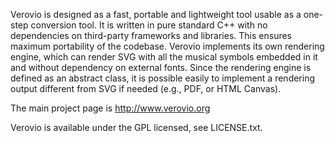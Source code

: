 Verovio is designed as a fast, portable and lightweight tool usable as a one-step conversion tool. It is written in pure standard C++ with no dependencies on third-party frameworks and libraries. This ensures maximum portability of the codebase. Verovio implements its own rendering engine, which can render SVG with all the musical symbols embedded in it and without dependency on external fonts. Since the rendering engine is defined as an abstract class, it is possible easily to implement a rendering output different from SVG if needed (e.g., PDF, or HTML Canvas).

The main project page is http://www.verovio.org

Verovio is available under the GPL licensed, see LICENSE.txt.